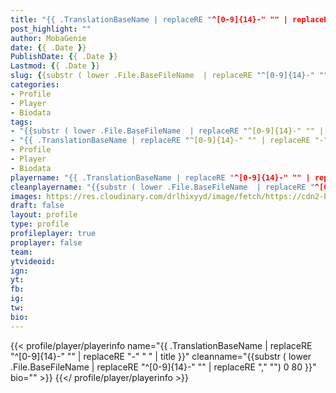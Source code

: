 ```yaml
---
title: "{{ .TranslationBaseName | replaceRE "^[0-9]{14}-" "" | replaceRE "-" " " | title }}"
post_highlight: ""
author: MobaGenie
date: {{ .Date }}
PublishDate: {{ .Date }}
Lastmod: {{ .Date }}
slug: {{substr ( lower .File.BaseFileName  | replaceRE "^[0-9]{14}-" "" | replaceRE "," "") 0 80 }}
categories: 
- Profile 
- Player
- Biodata
tags: 
- "{{substr ( lower .File.BaseFileName  | replaceRE "^[0-9]{14}-" "" | replaceRE "," "") 0 80 }}"
- "{{ .TranslationBaseName | replaceRE "^[0-9]{14}-" "" | replaceRE "-" " " | title }}"
- Profile 
- Player
- Biodata
playername: "{{ .TranslationBaseName | replaceRE "^[0-9]{14}-" "" | replaceRE "-" " " | title }}"
cleanplayername: "{{substr ( lower .File.BaseFileName  | replaceRE "^[0-9]{14}-" "" | replaceRE "," "") 0 80 }}"
images: https://res.cloudinary.com/drlhixyyd/image/fetch/https://cdn2-build.mobagenie.my.id/p/images/banner/player/full/{{substr ( lower .File.BaseFileName  | replaceRE "^[0-9]{14}-" "" | replaceRE "," "") 0 80 }}.jpg
draft: false
layout: profile
type: profile
profileplayer: true
proplayer: false
team: 
ytvideoid: 
ign: 
yt: 
fb: 
ig: 
tw: 
bio:
---
```


{{< profile/player/playerinfo name="{{ .TranslationBaseName | replaceRE "^[0-9]{14}-" "" | replaceRE "-" " " | title }}" cleanname="{{substr ( lower .File.BaseFileName  | replaceRE "^[0-9]{14}-" "" | replaceRE "," "") 0 80 }}" bio="" >}} {{</ profile/player/playerinfo >}}